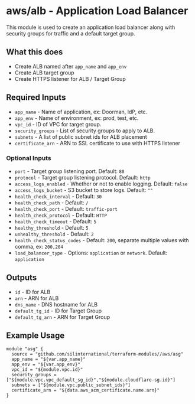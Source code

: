 # aws/alb - Application Load Balancer
This module is used to create an application load balancer along with security
groups for traffic and a default target group.

## What this does

 - Create ALB named after `app_name` and `app_env`
 - Create ALB target group
 - Create HTTPS listener for ALB / Target Group

## Required Inputs

 - `app_name` - Name of application, ex: Doorman, IdP, etc.
 - `app_env` - Name of environment, ex: prod, test, etc.
 - `vpc_id` - ID of VPC for target group.
 - `security_groups` - List of security groups to apply to ALB.
 - `subnets` - A list of public subnet ids for ALB placement
 - `certificate_arn` - ARN to SSL certificate to use with HTTPS listener

### Optional Inputs
 - `port` - Target group listening port. Default: `80`
 - `protocol` - Target group listening protocol. Default: `http`
 - `access_logs_enabled` - Whether or not to enable logging. Default: `false`
 - `access_logs_bucket` - S3 bucket to store logs. Default: `""`
 - `health_check_interval` - Default: `30`
 - `health_check_path` - Default: `/`
 - `health_check_port` - Default: `traffic-port`
 - `health_check_protocol` - Default: `HTTP`
 - `health_check_timeout` - Default: `5`
 - `healthy_threshold` - Default: `5`
 - `unhealthy_threshold` - Default: `2`
 - `health_check_status_codes` - Default: `200`, separate multiple values with comma, ex: `200,204`
 - `load_balancer_type` - Options: `application` or `network`. Default: `application`

## Outputs

 - `id` - ID for ALB
 - `arn` - ARN for ALB
 - `dns_name` - DNS hostname for ALB
 - `default_tg_id` - ID for Target Group
 - `default_tg_arn` - ARN for Target Group

## Example Usage

```hcl
module "asg" {
  source = "github.com/silinternational/terraform-modules//aws/asg"
  app_name = "${var.app_name}"
  app_env = "${var.app_env}"
  vpc_id = "${module.vpc.id}"
  security_groups = ["${module.vpc.vpc_default_sg_id}","${module.cloudflare-sg.id}"]
  subnets = ["${module.vpc.public_subnet_ids}"]
  certificate_arn = "${data.aws_acm_certificate.name.arn}"
}
```
